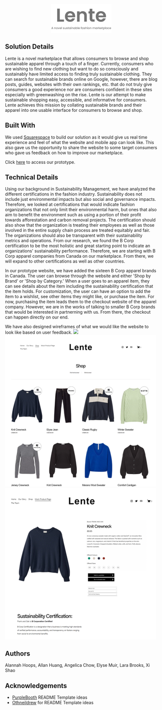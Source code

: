 <p align="center">
<img src="Lente%20Logo%20with%20Tagline.png" width = "200">


## Solution Details
Lente is a novel marketplace that allows consumers to browse and shop sustainable apparel through a touch of a finger. Currently, consumers who are wishing to find new clothing but want to do so consciously and sustainably have limited access to finding truly sustainable clothing. They can search for sustainable brands online on Google, however, there are blog posts, guides, websites with their own rankings, etc. that do not truly give consumers a good experience nor are consumers confident in these sites especially with greenwashing on the rise. Lente is our attempt to make sustainable shopping easy, accessible, and informative for consumers. Lente achieves this mission by collating sustainable brands and their apparel into one usable interface for consumers to browse and shop.

## Built With
We used [Squarespace](https://www.squarespace.com/) to build our solution as it would give us real time experience and feel of what the website and mobile app can look like. This also gave us the opportunity to share the website to some target consumers who gave us feedback on how to improve our marketplace.

Click [here](https://lente.squarespace.com/) to access our prototype.

## Technical Details
Using our background in Sustainability Management, we have analyzed the different certifications in the fashion industry. Sustainability does not include just environmental impacts but also social and governance impacts. Therefore, we looked at certifications that would indicate fashion organizations that not only limit their environmental harm, but ones that also aim to benefit the environment such as using a portion of their profit towards afforestation and carbon removal projects. The certification should also show that the organization is treating their employees as well as those involved in the entire supply chain process are treated equitably and fair. The organizations should also be transparent with their sustainability metrics and operations. From our research, we found the B Corp certification to be the most holistic and great starting point to indicate an organizations' sustainability performance. Therefore, we are starting with B Corp apparel companies from Canada on our marketplace. From there, we will expand to other certifications as well as other countries.

In our prototype website, we have added the sixteen B Corp apparel brands in Canada. The user can browse through the website and either 'Shop by Brand' or 'Shop by Category.' When a user goes to an apparel item, they can see details about the item including the sustainability certification that the item holds. For customization, the user can have an option to add the item to a wishlist, see other items they might like, or purchase the item. For now, purchasing the item leads them to the checkout website of the apparel company. However, we are in the works of talking to smaller B Corp brands that would be interested in partnerning with us. From there, the checkout can happen directly on our end. 
  
We have also designed wireframes of what we would like the website to look like based on user feedback.
<img src="lente.squarespace.com_.png" width = "500">  
<img src="lente.squarespace.com_shop.png" width = "500">
<img src="lente.squarespace.com_mockproductpage.png" width = "500">


## Authors
Alannah Hoops, Allan Huang, Angelica Chow, Elyse Muir, Lara Brooks, Xi Shao

## Acknowledgements
* [PurpleBooth](https://gist.github.com/PurpleBooth/109311bb0361f32d87a2#file-readme-template-md) README Template ideas
* [Othneildrew](https://github.com/othneildrew/Best-README-Template/blob/master/BLANK_README.md) for README Template ideas
